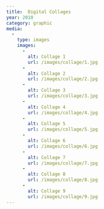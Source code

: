 ```yaml
---
title:  Digital Collages
year: 2010
category: graphic
media:
  -
    type: images
    images:
      -
        alt: Collage 1
        url: /images/collage/1.jpg
      -
        alt: Collage 2
        url: /images/collage/2.jpg
      -
        alt: Collage 3
        url: /images/collage/3.jpg
      -
        alt: Collage 4
        url: /images/collage/4.jpg
      -
        alt: Collage 5
        url: /images/collage/5.jpg
      -
        alt: Collage 6
        url: /images/collage/6.jpg
      -
        alt: Collage 7
        url: /images/collage/7.jpg
      -
        alt: Collage 8
        url: /images/collage/8.jpg
      -
        alt: Collage 9
        url: /images/collage/9.jpg
---
```


